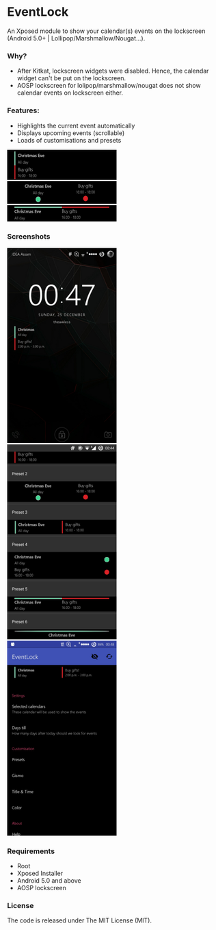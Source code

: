 # EventLock

An Xposed module to show your calendar(s) events on the lockscreen (Android 5.0+ | Lollipop/Marshmallow/Nougat...).

### Why?

* After Kitkat, lockscreen widgets were disabled. Hence, the calendar widget can't be put on the lockscreen.
* AOSP lockscreen for lolipop/marshmallow/nougat does not show calendar events on lockscreen either.

### Features:
* Highlights the current event automatically
* Displays upcoming events (scrollable)
* Loads of customisations and presets

<img src="/images/multiple_preset1.jpg" width="256" height="70"/>
<img src="/images/multiple_preset2.jpg" width="256" height="53"/>
<img src="/images/multiple_preset5.jpg" width="256" height="38"/>

### Screenshots

<img src="/images/lockscreen.jpg" width="256" height="455"/>
<img src="/images/presets.jpg" width="256" height="455"/>
<img src="/images/mainscreen.jpg" width="256" height="455"/>

### Requirements

* Root
* Xposed Installer
* Android 5.0 and above
* AOSP lockscreen

### License

The code is released under The MIT License (MIT).
